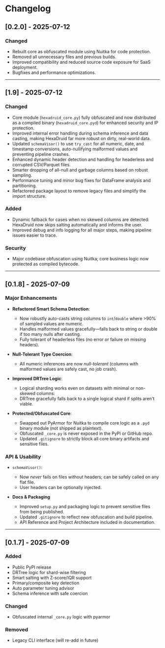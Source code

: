 # Changelog

## [0.2.0] - 2025-07-12
### Changed
- Rebuilt core as obfuscated module using Nuitka for code protection.
- Removed all unnecessary files and previous builds.
- Improved compatibility and reduced source code exposure for SaaS deployment.
- Bugfixes and performance optimizations.

---

## [1.9] - 2025-07-12

### Changed
- Core module (`hexadruid_core.py`) fully obfuscated and now distributed as a compiled binary (`hexadruid_core.pyd`) for enhanced security and IP protection.
- Improved internal error handling during schema inference and data casting, making HexaDruid far more robust on dirty, real-world data.
- Updated `schemaVisor()` to use `try_cast` for all numeric, date, and timestamp conversions, auto-nullifying malformed values and preventing pipeline crashes.
- Enhanced dynamic header detection and handling for headerless and corrupted CSV/Parquet files.
- Smarter dropping of all-null and garbage columns based on robust sampling.
- Performance tuning and minor bug fixes for DataFrame analysis and partitioning.
- Refactored package layout to remove legacy files and simplify the import structure.

### Added
- Dynamic fallback for cases when no skewed columns are detected: HexaDruid now skips salting automatically and informs the user.
- Improved debug and info logging for all major steps, making pipeline issues easier to trace.

### Security
- Major codebase obfuscation using Nuitka; core business logic now protected as compiled bytecode.

---

## [0.1.8] - 2025-07-09

### Major Enhancements

- **Refactored Smart Schema Detection**:  
  - Now robustly auto-casts string columns to `int`/`double` where >90% of sampled values are numeric.
  - Handles malformed values gracefully—falls back to string or double if too many nulls after casting.
  - Fully tolerant of headerless files (no error or failure on missing headers).

- **Null-Tolerant Type Coercion**:  
  - All numeric inferences are now *null-tolerant* (columns with malformed values are safely cast, no job crash).

- **Improved DRTree Logic**:  
  - Logical sharding works even on datasets with minimal or non-skewed columns.
  - DRTree gracefully falls back to a single logical shard if splits aren't viable.

- **Protected/Obfuscated Core**:  
  - Swapped out PyArmor for Nuitka to compile core logic as a `.pyd` binary module (not shipped as plaintext).
  - Obfuscated `_core.py` is never exposed in the PyPI or GitHub repo.
  - Updated `.gitignore` to strictly block all core binary artifacts and sensitive files.

### API & Usability

- `schemaVisor()`:
  - Now *never* fails on files without headers; can be safely called on any flat file.
  - User headers can be optionally injected.

- **Docs & Packaging**
  - Improved `setup.py` and packaging logic to prevent sensitive files from being published.
  - Updated `.gitignore` to reflect new obfuscation and build pipeline.
  - API Reference and Project Architecture included in documentation.

---

## [0.1.7] - 2025-07-09
### Added
- Public PyPI release
- DRTree logic for shard-wise filtering
- Smart salting with Z-score/IQR support
- Primary/composite key detection
- Auto parameter tuning advisor
- Schema inference with safe coercion

### Changed
- Obfuscated internal `_core.py` logic with pyarmor

### Removed
- Legacy CLI interface (will re-add in future)
